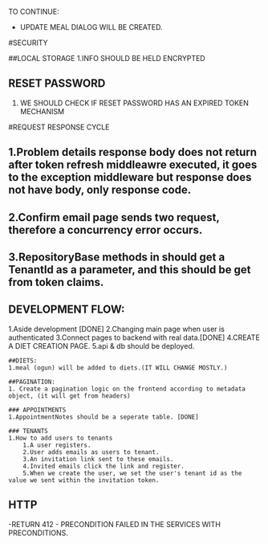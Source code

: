 TO CONTINUE:
- UPDATE MEAL DIALOG WILL BE CREATED.


#SECURITY

##LOCAL STORAGE
1.INFO SHOULD BE HELD ENCRYPTED

## RESET PASSWORD
1. WE SHOULD CHECK IF RESET PASSWORD HAS AN EXPIRED TOKEN MECHANISM

#REQUEST RESPONSE CYCLE
## 1.Problem details response body does not return after token refresh middleawre executed, it goes to the exception middleware but response does not have body, only response code.
## 2.Confirm email page sends two request, therefore a concurrency error occurs.
## 3.RepositoryBase methods in should get a TenantId as a parameter, and this should be get from token claims.

## DEVELOPMENT FLOW:
1.Aside development [DONE]
2.Changing main page when user  is authenticated
3.Connect pages to backend with real data.[DONE]
4.CREATE A DIET CREATION PAGE.
5.api & db should be deployed.

    ##DIETS:
    1.meal (ogun) will be added to diets.(IT WILL CHANGE MOSTLY.)

    ##PAGINATION:
    1. Create a pagination logic on the frontend according to metadata object, (it will get from headers)

    ### APPOINTMENTS
    1.AppointmentNotes should be a seperate table. [DONE]

    ### TENANTS
    1.How to add users to tenants
        1.A user registers.
        2.User adds emails as users to tenant.
        3.An invitation link sent to these emails.
        4.Invited emails click the link and register.
        5.When we create the user, we set the user's tenant id as the value we sent within the invitation token.

## HTTP 

-RETURN 412 - PRECONDITION FAILED IN THE SERVICES WITH PRECONDITIONS.



